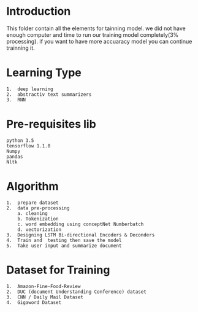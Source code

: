 # Introduction
   This folder contain all the elements for tainning model. we did not have enough computer and time to run our training model completely(3% processing). if you want to have more accuaracy model you can continue trainning it. 
   

# Learning Type
    1.  deep learning 
    2.  abstractiv text summarizers
    3.  RNN 

# Pre-requisites lib
    python 3.5
    tensorflow 1.1.0
    Numpy
    pandas
    Nltk

# Algorithm
    1.  prepare dataset 
    2.  data pre-processing
        a. cleaning
        b. Tokenization
        c. word embedding using conceptNet Numberbatch
        d. vectorization 
    3.  Designing LSTM Bi-directional Encoders & Deconders
    4.  Train and  testing then save the model
    5.  Take user input and summarize document 



# Dataset for Training 
    1.  Amazon-Fine-Food-Review 
    2.  DUC (document Understanding Conference) dataset 
    3.  CNN / Daily Mail Dataset
    4.  Gigaword Dataset

